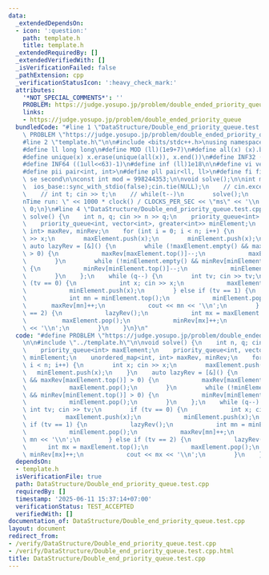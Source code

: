 ```yaml
---
data:
  _extendedDependsOn:
  - icon: ':question:'
    path: template.h
    title: template.h
  _extendedRequiredBy: []
  _extendedVerifiedWith: []
  _isVerificationFailed: false
  _pathExtension: cpp
  _verificationStatusIcon: ':heavy_check_mark:'
  attributes:
    '*NOT_SPECIAL_COMMENTS*': ''
    PROBLEM: https://judge.yosupo.jp/problem/double_ended_priority_queue
    links:
    - https://judge.yosupo.jp/problem/double_ended_priority_queue
  bundledCode: "#line 1 \"DataStructure/Double_end_priority_queue.test.cpp\"\n#define\
    \ PROBLEM \"https://judge.yosupo.jp/problem/double_ended_priority_queue\"\n\n\
    #line 2 \"template.h\"\n\n#include <bits/stdc++.h>\nusing namespace std;\n \n\
    #define ll long long\n#define MOD (ll)(1e9+7)\n#define all(x) (x).begin(),(x).end()\n\
    #define unique(x) x.erase(unique(all(x)), x.end())\n#define INF32 ((1ull<<31)-1)\n\
    #define INF64 ((1ull<<63)-1)\n#define inf (ll)1e18\n\n#define vi vector<int>\n\
    #define pii pair<int, int>\n#define pll pair<ll, ll>\n#define fi first\n#define\
    \ se second\n\nconst int mod = 998244353;\n\nvoid solve();\n\nint main(){\n  \
    \  ios_base::sync_with_stdio(false);cin.tie(NULL);\n    // cin.exceptions(cin.failbit);\n\
    \    // int t; cin >> t;\n    // while(t--)\n        solve();\n    cerr << \"\\\
    nTime run: \" << 1000 * clock() / CLOCKS_PER_SEC << \"ms\" << '\\n';\n    return\
    \ 0;\n}\n#line 4 \"DataStructure/Double_end_priority_queue.test.cpp\"\n\nvoid\
    \ solve() {\n    int n, q; cin >> n >> q;\n    priority_queue<int> maxElement;\n\
    \    priority_queue<int, vector<int>, greater<int>> minElement;\n    unordered_map<int,\
    \ int> maxRev, minRev;\n    for (int i = 0; i < n; i++) {\n        int x; cin\
    \ >> x;\n        maxElement.push(x);\n        minElement.push(x);\n    }\n   \
    \ auto lazyRev = [&]() {\n        while (!maxElement.empty() && maxRev[maxElement.top()]\
    \ > 0) {\n            maxRev[maxElement.top()]--;\n            maxElement.pop();\n\
    \        }\n        while (!minElement.empty() && minRev[minElement.top()] > 0)\
    \ {\n            minRev[minElement.top()]--;\n            minElement.pop();\n\
    \        }\n    };\n    while (q--) {\n        int tv; cin >> tv;\n        if\
    \ (tv == 0) {\n            int x; cin >> x;\n            maxElement.push(x);\n\
    \            minElement.push(x);\n        } else if (tv == 1) {\n            lazyRev();\n\
    \            int mn = minElement.top();\n            minElement.pop();\n     \
    \       maxRev[mn]++;\n            cout << mn << '\\n';\n        } else if (tv\
    \ == 2) {\n            lazyRev();\n            int mx = maxElement.top();\n  \
    \          maxElement.pop();\n            minRev[mx]++;\n            cout << mx\
    \ << '\\n';\n        }\n    }\n}\n"
  code: "#define PROBLEM \"https://judge.yosupo.jp/problem/double_ended_priority_queue\"\
    \n\n#include \"../template.h\"\n\nvoid solve() {\n    int n, q; cin >> n >> q;\n\
    \    priority_queue<int> maxElement;\n    priority_queue<int, vector<int>, greater<int>>\
    \ minElement;\n    unordered_map<int, int> maxRev, minRev;\n    for (int i = 0;\
    \ i < n; i++) {\n        int x; cin >> x;\n        maxElement.push(x);\n     \
    \   minElement.push(x);\n    }\n    auto lazyRev = [&]() {\n        while (!maxElement.empty()\
    \ && maxRev[maxElement.top()] > 0) {\n            maxRev[maxElement.top()]--;\n\
    \            maxElement.pop();\n        }\n        while (!minElement.empty()\
    \ && minRev[minElement.top()] > 0) {\n            minRev[minElement.top()]--;\n\
    \            minElement.pop();\n        }\n    };\n    while (q--) {\n       \
    \ int tv; cin >> tv;\n        if (tv == 0) {\n            int x; cin >> x;\n \
    \           maxElement.push(x);\n            minElement.push(x);\n        } else\
    \ if (tv == 1) {\n            lazyRev();\n            int mn = minElement.top();\n\
    \            minElement.pop();\n            maxRev[mn]++;\n            cout <<\
    \ mn << '\\n';\n        } else if (tv == 2) {\n            lazyRev();\n      \
    \      int mx = maxElement.top();\n            maxElement.pop();\n           \
    \ minRev[mx]++;\n            cout << mx << '\\n';\n        }\n    }\n}"
  dependsOn:
  - template.h
  isVerificationFile: true
  path: DataStructure/Double_end_priority_queue.test.cpp
  requiredBy: []
  timestamp: '2025-06-11 15:37:14+07:00'
  verificationStatus: TEST_ACCEPTED
  verifiedWith: []
documentation_of: DataStructure/Double_end_priority_queue.test.cpp
layout: document
redirect_from:
- /verify/DataStructure/Double_end_priority_queue.test.cpp
- /verify/DataStructure/Double_end_priority_queue.test.cpp.html
title: DataStructure/Double_end_priority_queue.test.cpp
---
```

